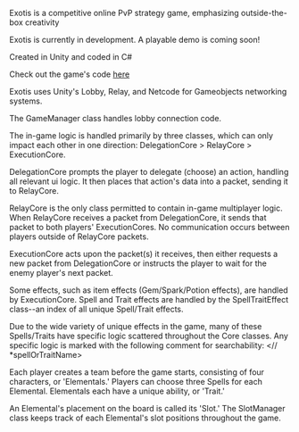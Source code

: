 Exotis is a competitive online PvP strategy game, emphasizing outside-the-box creativity

Exotis is currently in development. A playable demo is coming soon!

Created in Unity and coded in C#

Check out the game's code [here](https://github.com/Nathan-Amiri/Exotis/tree/main/Assets/Scripts)

Exotis uses Unity's Lobby, Relay, and Netcode for Gameobjects networking systems.

The GameManager class handles lobby connection code.

The in-game logic is handled primarily by three classes, which can only impact each other in one direction: DelegationCore > RelayCore > ExecutionCore.

DelegationCore prompts the player to delegate (choose) an action, handling all relevant ui logic. It then places that action's data into a packet, sending it to RelayCore.

RelayCore is the only class permitted to contain in-game multiplayer logic. When RelayCore receives a packet from DelegationCore, it sends that packet to both players' ExecutionCores.
No communication occurs between players outside of RelayCore packets.

ExecutionCore acts upon the packet(s) it receives, then either requests a new packet from DelegationCore or instructs the player to wait for the enemy player's next packet.

Some effects, such as item effects (Gem/Spark/Potion effects), are handled by ExecutionCore. Spell and Trait effects are handled by the SpellTraitEffect class--an index of all unique Spell/Trait effects.

Due to the wide variety of unique effects in the game, many of these Spells/Traits have specific logic scattered throughout the Core classes.
Any specific logic is marked with the following comment for searchability: <// *spellOrTraitName>

Each player creates a team before the game starts, consisting of four characters, or 'Elementals.' Players can choose three Spells for each Elemental. Elementals each have a unique ability, or 'Trait.'

An Elemental's placement on the board is called its 'Slot.' The SlotManager class keeps track of each Elemental's slot positions throughout the game.
